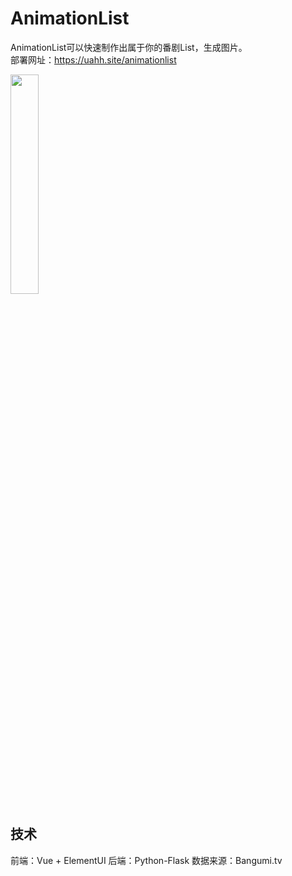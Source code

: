 # AnimationList
AnimationList可以快速制作出属于你的番剧List，生成图片。  
部署网址：https://uahh.site/animationlist


<img src="https://user-images.githubusercontent.com/40496762/195493176-2aea67ac-eb81-4150-822b-fb49883d0679.png" width=30% />
  
## 技术
前端：Vue + ElementUI
后端：Python-Flask
数据来源：Bangumi.tv
